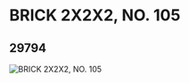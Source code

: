 # BRICK 2X2X2, NO. 105
## 29794
![BRICK 2X2X2, NO. 105](https://lc-www-live-s.legocdn.com/media/bricks/5/2/6175610.jpg)